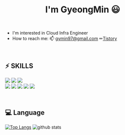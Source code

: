<h1 align="center">I'm GyeongMin 😃 </h1>

<br/>

- I'm interested in Cloud Infra Engineer         
- How to reach me: 📫 gymin97@gmail.com ✏[Tistory](https://gammistory.tistory.com/)

<br/>


## :zap: SKILLS 

<p>
<img src="https://img.shields.io/badge/Python-3776AB?style=flat-square&logo=python&logoColor=black"/>    
<img src="https://img.shields.io/badge/MySQL-4479A1?style=flat-square&logo=Javascript&logoColor=black"/>
<img src="https://img.shields.io/badge/Django-092E20?style=flat-square&logo=Django&logoColor=black"/>
  
<br>
<img src="https://img.shields.io/badge/Git-F05032?style=flat-square&logo=Git&logoColor=black"/>
<img src="https://img.shields.io/badge/AWS-232F3E?style=flat-square&logo=Amazon%20AWS&logoColor=black"/>
<img src="https://img.shields.io/badge/GCP-4285F4?style=flat-square&logo=Google%20Cloud&logoColor=black"/>
<img src="https://img.shields.io/badge/Docker-2496ED?style=flat-square&logo=Docker&logoColor=black"/>
<img src="https://img.shields.io/badge/Kubernetes-326CE5?style=flat-square&logo=Kubernetes&logoColor=black"/>

</p>
<br/>

## 💻 Language 
[![Top Langs](https://github-readme-stats.vercel.app/api/top-langs/?username=gymin97&layout=compact)](https://github.com/gymin97)
![github stats](https://github-readme-stats.vercel.app/api?username=gymin97&show_icons=true)

<br/>
